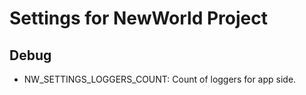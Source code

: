 # Settings for NewWorld Project

## Debug
* NW_SETTINGS_LOGGERS_COUNT:
  Count of loggers for app side.